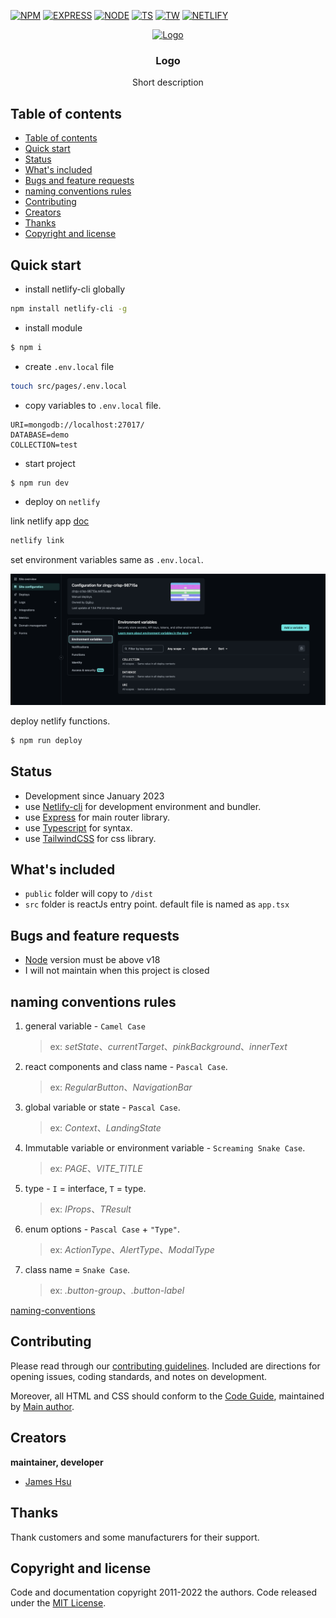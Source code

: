 [![NPM](https://img.shields.io/badge/NPM-ba443f?style=for-the-badge&logo=npm&logoColor=white)](https://www.npmjs.com/)
[![EXPRESS](https://img.shields.io/badge/express-%23404d59?style=for-the-badge&logo=express&logoColor=white)](https://expressjs.com/)
[![NODE](https://img.shields.io/badge/Node-43853D?style=for-the-badge&logo=node.js&logoColor=white)](https://nodejs.org/en/)
[![TS](https://img.shields.io/badge/Typescript-4277c0?style=for-the-badge&logo=typescript&logoColor=white)](https://www.typescriptlang.org/)
[![TW](https://img.shields.io/badge/Tailwind-38B2AC?style=for-the-badge&logo=npm&logoColor=white)](https://tailwindcss.com/)
[![NETLIFY](https://img.shields.io/badge/netlify-%23000000?style=for-the-badge&logo=netlify&logoColor=white)](https://www.netlify.com/)

<p align="center">
  <a href="https://github.com/jameshsu1125">
    <img src="https://user-images.githubusercontent.com/70932507/188534539-a68734ac-9330-4fe0-bc49-5fa85116493e.png" alt="Logo" width=72 height=72>
  </a>
  <h3 align="center">Logo</h3>
  <p align="center">
    Short description   
  </p>
</p>

## Table of contents

- [Table of contents](#table-of-contents)
- [Quick start](#quick-start)
- [Status](#status)
- [What's included](#whats-included)
- [Bugs and feature requests](#bugs-and-feature-requests)
- [naming conventions rules](#naming-conventions-rules)
- [Contributing](#contributing)
- [Creators](#creators)
- [Thanks](#thanks)
- [Copyright and license](#copyright-and-license)

## Quick start

- install netlify-cli globally

```sh
npm install netlify-cli -g
```

- install module

```sh
$ npm i
```

- create `.env.local` file

```sh
touch src/pages/.env.local
```

- copy variables to `.env.local` file.

```text
URI=mongodb://localhost:27017/
DATABASE=demo
COLLECTION=test
```

- start project

```sh
$ npm run dev
```

- deploy on `netlify`

link netlify app [doc](https://docs.netlify.com/cli/get-started/#link-and-unlink-sites)

```sh
netlify link
```

set environment variables same as `.env.local`.

<img src="./misc/screenshot-0.png" alt="Getting started" />

deploy netlify functions.

```sh
$ npm run deploy
```

## Status

- Development since January 2023
- use [Netlify-cli](https://www.netlify.com/platform/core/cli/) for development environment and bundler.
- use [Express](https://expressjs.com/) for main router library.
- use [Typescript](https://www.typescriptlang.org/) for syntax.
- use [TailwindCSS](https://tailwindcss.com/) for css library.

## What's included

- `public` folder will copy to `/dist`
- `src` folder is reactJs entry point. default file is named as `app.tsx`

## Bugs and feature requests

- [Node](https://nodejs.org/en/) version must be above v18
- I will not maintain when this project is closed

## naming conventions rules

1. general variable - `Camel Case`
   > ex: _setState_、_currentTarget_、_pinkBackground_、_innerText_
2. react components and class name - `Pascal Case`.
   > ex: _RegularButton_、_NavigationBar_
3. global variable or state - `Pascal Case`.
   > ex: _Context_、_LandingState_
4. Immutable variable or environment variable - `Screaming Snake Case`.
   > ex: _PAGE_、<em>VITE_TITLE</em>
5. type - `I` = interface, `T` = type.
   > ex: _IProps_、_TResult_
6. enum options - `Pascal Case` + `"Type"`.
   > ex: _ActionType_、_AlertType_、_ModalType_
7. class name = `Snake Case`.
   > ex: _.button-group_、_.button-label_

[naming-conventions](https://medium.com/@code.ceeker/naming-conventions-camel-case-pascal-case-kebab-case-and-more-dc4e515b9652)

## Contributing

Please read through our [contributing guidelines](https://github.com/github/docs/blob/main/CONTRIBUTING.md). Included are directions for opening issues, coding standards, and notes on development.

Moreover, all HTML and CSS should conform to the [Code Guide](https://github.com/airbnb/javascript), maintained by [Main author](https://github.com/jameshsu1125).

## Creators

**maintainer, developer**

- [James Hsu](https://github.com/jameshsu1125)

## Thanks

Thank customers and some manufacturers for their support.

## Copyright and license

Code and documentation copyright 2011-2022 the authors. Code released under the [MIT License](https://reponame/blob/master/LICENSE).

<!-- open -n -a /Applications/Google\ Chrome.app/Contents/MacOS/Google\ Chrome --args --user-data-dir="/tmp/chrome_dev_test" --disable-web-security -->
